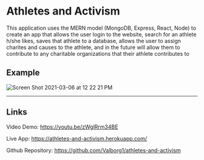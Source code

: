 # Athletes and Activism

This application uses the MERN model (MongoDB, Express, React, Node) to create an app that allows the user login to the website, search for an athlete h/she likes, saves that athlete to a database, allows the user to assign charites and causes to the athlete, and in the future will allow them to contribute to any charitable organizations that their athlete contributes to

## Example
![Screen Shot 2021-03-06 at 12 22 21 PM](https://user-images.githubusercontent.com/70558063/110218351-abe3b600-7e76-11eb-9db8-eb13de2bf1ea.png)

---
## Links

Video Demo: https://youtu.be/zWglRrm34BE

Live App: https://athletes-and-activism.herokuapp.com/

Github Repository: https://github.com/Valborg1/athletes-and-activism